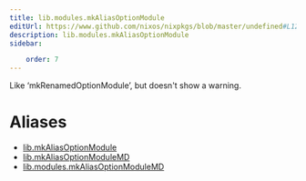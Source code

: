 ```yaml
---
title: lib.modules.mkAliasOptionModule
editUrl: https://www.github.com/nixos/nixpkgs/blob/master/undefined#L1250C25
description: lib.modules.mkAliasOptionModule
sidebar:

    order: 7
---
```


Like ‘mkRenamedOptionModule’, but doesn't show a warning.


# Aliases

- [lib.mkAliasOptionModule](/nix-doc-comments/reference/lib/lib-mkaliasoptionmodule)
- [lib.mkAliasOptionModuleMD](/nix-doc-comments/reference/lib/lib-mkaliasoptionmodulemd)
- [lib.modules.mkAliasOptionModuleMD](/nix-doc-comments/reference/lib/modules/lib-modules-mkaliasoptionmodulemd)



